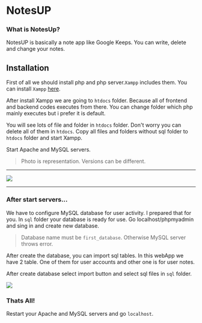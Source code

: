 

# NotesUP 

### What is NotesUp?
NotesUP is basically a note app like Google Keeps.  You can write, delete and change your notes. 

## Installation 
First of all we should install php and php server.`Xampp` includes them. 
You can install `Xampp` [here](https://www.apachefriends.org/tr/download.html).

After install Xampp we are going to `htdocs` folder. Because all of frontend and backend codes executes from there. You can change folder which  php mainly  executes  but i prefer it is  default. 

You will see lots of file and folder in `htdocs` folder. Don't worry you can delete all of them in `htdocs`.
Copy all files and folders without sql folder to `htdocs` folder and start Xampp. 

Start Apache and MySQL servers. 

> Photo is  representation. Versions can be different.

<hr>
<img src="https://i.ytimg.com/vi/2Xog4Mebpg0/maxresdefault.jpg">
<hr>

### After start servers...
We have to configure MySQL database for user activity. I prepared that for you. In `sql` folder your database is ready for use. 
Go localhost/phpmyadmin and sing in and create new database. 

> Database name must be `first_database`. Otherwise MySQL server throws error. 

After create the database, you can import sql tables. In this webApp we have 2 table. 
One of them for user accounts and other one is for user notes. 

After create database select import button and select sql files in `sql` folder. 

<img src="https://help.one.com/hc/article_attachments/115010378189/en_choose-file-to-import.png">

### Thats All! 
Restart your Apache and MySQL servers and go `localhost`. 


